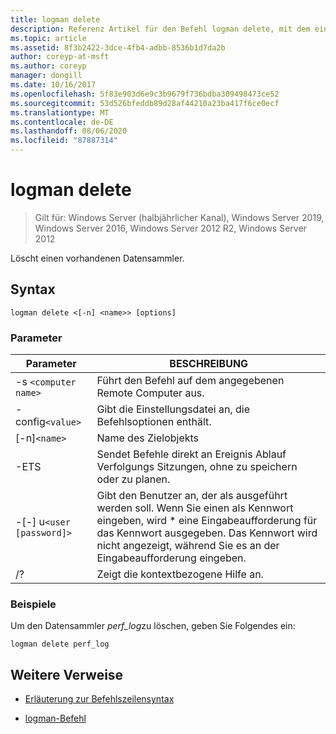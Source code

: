```yaml
---
title: logman delete
description: Referenz Artikel für den Befehl logman delete, mit dem ein vorhandener Datensammler gelöscht wird.
ms.topic: article
ms.assetid: 8f3b2422-3dce-4fb4-adbb-8536b1d7da2b
author: coreyp-at-msft
ms.author: coreyp
manager: dongill
ms.date: 10/16/2017
ms.openlocfilehash: 5f83e903d6e9c3b9679f736bdba309498473ce52
ms.sourcegitcommit: 53d526bfeddb89d28af44210a23ba417f6ce0ecf
ms.translationtype: MT
ms.contentlocale: de-DE
ms.lasthandoff: 08/06/2020
ms.locfileid: "87887314"
---
```

# <a name="logman-delete"></a>logman delete

> Gilt für: Windows Server (halbjährlicher Kanal), Windows Server 2019, Windows Server 2016, Windows Server 2012 R2, Windows Server 2012

Löscht einen vorhandenen Datensammler.

## <a name="syntax"></a>Syntax

```
logman delete <[-n] <name>> [options]
```

### <a name="parameters"></a>Parameter

| Parameter | BESCHREIBUNG |
| --------- | ----------- |
| -s `<computer name>` | Führt den Befehl auf dem angegebenen Remote Computer aus. |
| -config`<value>` | Gibt die Einstellungsdatei an, die Befehlsoptionen enthält. |
| [-n]`<name>` | Name des Zielobjekts |
| -ETS | Sendet Befehle direkt an Ereignis Ablauf Verfolgungs Sitzungen, ohne zu speichern oder zu planen. |
| -[-] u`<user [password]>` | Gibt den Benutzer an, der als ausgeführt werden soll. Wenn Sie einen als Kennwort eingeben, wird \* eine Eingabeaufforderung für das Kennwort ausgegeben. Das Kennwort wird nicht angezeigt, während Sie es an der Eingabeaufforderung eingeben. |
| /? | Zeigt die kontextbezogene Hilfe an. |

### <a name="examples"></a>Beispiele

Um den Datensammler *perf_log*zu löschen, geben Sie Folgendes ein:

```
logman delete perf_log
```

## <a name="additional-references"></a>Weitere Verweise

- [Erläuterung zur Befehlszeilensyntax](command-line-syntax-key.md)

- [logman-Befehl](logman.md)
